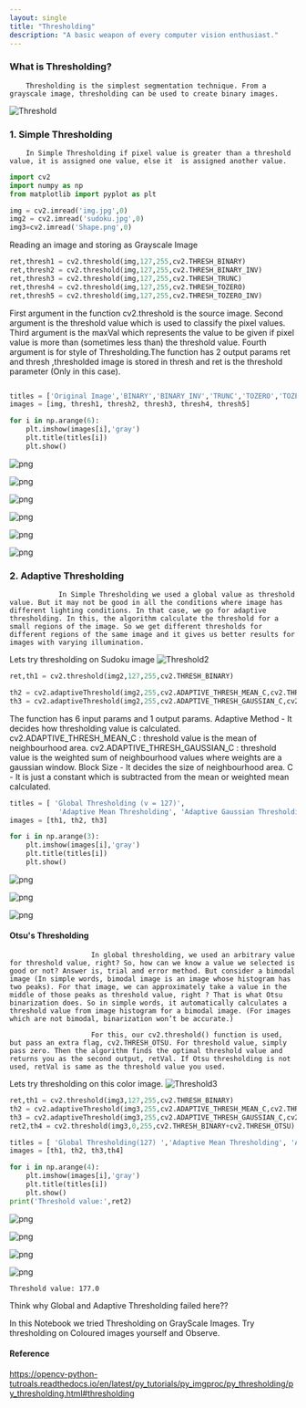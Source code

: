```yaml
---
layout: single
title: "Thresholding"
description: "A basic weapon of every computer vision enthusiast."
---
```


### What is  Thresholding?

        Thresholding is the simplest segmentation technique. From a grayscale image, thresholding can be used to create binary images.

![Threshold]({{"/assets/images/documentation/computer_vision/OpenCV_Thresholding_files/Threshold_Tutorial_Theory_Example.jpg"}})


### 1. Simple Thresholding

        In Simple Thresholding if pixel value is greater than a threshold value, it is assigned one value, else it  is assigned another value.


```python
import cv2
import numpy as np
from matplotlib import pyplot as plt

img = cv2.imread('img.jpg',0)
img2 = cv2.imread('sudoku.jpg',0)
img3=cv2.imread('Shape.png',0)
```

Reading an image and storing as Grayscale Image


```python
ret,thresh1 = cv2.threshold(img,127,255,cv2.THRESH_BINARY)
ret,thresh2 = cv2.threshold(img,127,255,cv2.THRESH_BINARY_INV)
ret,thresh3 = cv2.threshold(img,127,255,cv2.THRESH_TRUNC)
ret,thresh4 = cv2.threshold(img,127,255,cv2.THRESH_TOZERO)
ret,thresh5 = cv2.threshold(img,127,255,cv2.THRESH_TOZERO_INV)
```

First argument in the function cv2.threshold is the source image. Second argument is the threshold value which is used to classify the pixel values. Third argument is the maxVal which represents the value to be given if pixel value is more than (sometimes less than) the threshold value. Fourth argument is for style of Thresholding.The function has 2 output params ret and thresh ,thresholded image is stored in thresh and ret is the threshold parameter (Only in this case).


```python

titles = ['Original Image','BINARY','BINARY_INV','TRUNC','TOZERO','TOZERO_INV']
images = [img, thresh1, thresh2, thresh3, thresh4, thresh5]

for i in np.arange(6):
    plt.imshow(images[i],'gray')
    plt.title(titles[i])
    plt.show()

```


![png]({{"/assets/images/documentation/computer_vision/OpenCV_Thresholding_files/OpenCV_Thresholding_10_0.png"}})



![png]({{"/assets/images/documentation/computer_vision/OpenCV_Thresholding_files/OpenCV_Thresholding_files/OpenCV_Thresholding_10_1.png"}})



![png]({{"/assets/images/documentation/computer_vision/OpenCV_Thresholding_files/OpenCV_Thresholding_files/OpenCV_Thresholding_10_2.png"}})



![png]({{"/assets/images/documentation/computer_vision/OpenCV_Thresholding_files/OpenCV_Thresholding_files/OpenCV_Thresholding_10_3.png"}})



![png]({{"/assets/images/documentation/computer_vision/OpenCV_Thresholding_files/OpenCV_Thresholding_files/OpenCV_Thresholding_10_4.png"}})



![png]({{"/assets/images/documentation/computer_vision/OpenCV_Thresholding_files/OpenCV_Thresholding_files/OpenCV_Thresholding_10_5.png"}})


### 2. Adaptive Thresholding

                In Simple Thresholding we used a global value as threshold value. But it may not be good in all the conditions where image has different lighting conditions. In that case, we go for adaptive thresholding. In this, the algorithm calculate the threshold for a small regions of the image. So we get different thresholds for different regions of the same image and it gives us better results for images with varying illumination.

Lets try thresholding on Sudoku image
![Threshold2]({{"/assets/images/documentation/computer_vision/OpenCV_Thresholding_files/sudoku.jpg"}})


```python
ret,th1 = cv2.threshold(img2,127,255,cv2.THRESH_BINARY)
```


```python
th2 = cv2.adaptiveThreshold(img2,255,cv2.ADAPTIVE_THRESH_MEAN_C,cv2.THRESH_BINARY,11,2)
th3 = cv2.adaptiveThreshold(img2,255,cv2.ADAPTIVE_THRESH_GAUSSIAN_C,cv2.THRESH_BINARY,11,2)
```

The function has 6 input params and 1 output params.
Adaptive Method - It decides how thresholding value is calculated.
cv2.ADAPTIVE_THRESH_MEAN_C : threshold value is the mean of neighbourhood area.
cv2.ADAPTIVE_THRESH_GAUSSIAN_C : threshold value is the weighted sum of neighbourhood values where weights are a gaussian window.
Block Size - It decides the size of neighbourhood area.
C - It is just a constant which is subtracted from the mean or weighted mean calculated.


```python
titles = [ 'Global Thresholding (v = 127)',
            'Adaptive Mean Thresholding', 'Adaptive Gaussian Thresholding']
images = [th1, th2, th3]

for i in np.arange(3):
    plt.imshow(images[i],'gray')
    plt.title(titles[i])
    plt.show()
```


![png]({{"/assets/images/documentation/computer_vision/OpenCV_Thresholding_files/OpenCV_Thresholding_files/OpenCV_Thresholding_17_0.png"}})



![png]({{"/assets/images/documentation/computer_vision/OpenCV_Thresholding_files/OpenCV_Thresholding_files/OpenCV_Thresholding_17_1.png"}})



![png]({{"/assets/images/documentation/computer_vision/OpenCV_Thresholding_files/OpenCV_Thresholding_files/OpenCV_Thresholding_17_2.png"}})


#### Otsu's Thresholding

                        In global thresholding, we used an arbitrary value for threshold value, right? So, how can we know a value we selected is good or not? Answer is, trial and error method. But consider a bimodal image (In simple words, bimodal image is an image whose histogram has two peaks). For that image, we can approximately take a value in the middle of those peaks as threshold value, right ? That is what Otsu binarization does. So in simple words, it automatically calculates a threshold value from image histogram for a bimodal image. (For images which are not bimodal, binarization won’t be accurate.)

                        For this, our cv2.threshold() function is used, but pass an extra flag, cv2.THRESH_OTSU. For threshold value, simply pass zero. Then the algorithm finds the optimal threshold value and returns you as the second output, retVal. If Otsu thresholding is not used, retVal is same as the threshold value you used.


Lets try thresholding on this color image.
![Threshold3](Shape.png)


```python
ret,th1 = cv2.threshold(img3,127,255,cv2.THRESH_BINARY)
th2 = cv2.adaptiveThreshold(img3,255,cv2.ADAPTIVE_THRESH_MEAN_C,cv2.THRESH_BINARY,11,2)
th3 = cv2.adaptiveThreshold(img3,255,cv2.ADAPTIVE_THRESH_GAUSSIAN_C,cv2.THRESH_BINARY,11,2)
ret2,th4 = cv2.threshold(img3,0,255,cv2.THRESH_BINARY+cv2.THRESH_OTSU)

titles = [ 'Global Thresholding(127) ','Adaptive Mean Thresholding', 'Adaptive Gaussian Thresholding','Otsu Thresholding']
images = [th1, th2, th3,th4]

for i in np.arange(4):
    plt.imshow(images[i],'gray')
    plt.title(titles[i])
    plt.show()
print('Threshold value:',ret2)
```


![png]({{"/assets/images/documentation/computer_vision/OpenCV_Thresholding_files/OpenCV_Thresholding_files/OpenCV_Thresholding_21_0.png"}})



![png]({{"/assets/images/documentation/computer_vision/OpenCV_Thresholding_files/OpenCV_Thresholding_files/OpenCV_Thresholding_21_1.png"}})



![png]({{"/assets/images/documentation/computer_vision/OpenCV_Thresholding_files/OpenCV_Thresholding_files/OpenCV_Thresholding_21_2.png"}})



![png]({{"/assets/images/documentation/computer_vision/OpenCV_Thresholding_files/OpenCV_Thresholding_files/OpenCV_Thresholding_21_3.png"}})


    Threshold value: 177.0


Think why Global and Adaptive Thresholding failed here??

In this Notebook we tried Thresholding on GrayScale Images. Try thresholding on Coloured images yourself and Observe.

#### Reference
https://opencv-python-tutroals.readthedocs.io/en/latest/py_tutorials/py_imgproc/py_thresholding/py_thresholding.html#thresholding
